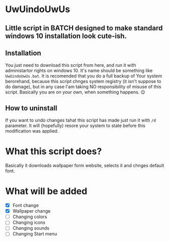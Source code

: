 # UwUindoUwUs
Little script in BATCH designed to make standard windows 10 installation look cute-ish.
---




## Installation
You just need to download this script from here, and run it with administartor rights on windows 10. 
It's name should be something like `UwUindoUwUs.bat`.
It is recomended that you do a full backup of Your system berorehand, because this script chnges system registry (it isn't suppose to do damage), 
but in any case I'am taking NO responsibility of misuse of this script. Basically you are on your own, when something happens. :wink:

## How to uninstall
If you want to undo changes tahat this script has made just run it with `/d` parameter. It will (hopefully) resore your system to state before this modification was applied.

# What this script does?
Basically it downloads wallpaper form website, selects it and chnges default font.

# What will be added
- [x] Font change
- [x] Wallpaper change
- [ ] Changing colors
- [ ] Changing icons
- [ ] Changing sounds
- [ ] Changing Start menu
